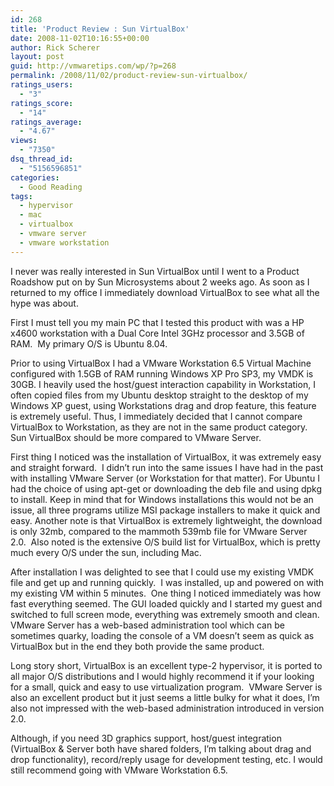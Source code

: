 ```yaml
---
id: 268
title: 'Product Review : Sun VirtualBox'
date: 2008-11-02T10:16:55+00:00
author: Rick Scherer
layout: post
guid: http://vmwaretips.com/wp/?p=268
permalink: /2008/11/02/product-review-sun-virtualbox/
ratings_users:
  - "3"
ratings_score:
  - "14"
ratings_average:
  - "4.67"
views:
  - "7350"
dsq_thread_id:
  - "5156596851"
categories:
  - Good Reading
tags:
  - hypervisor
  - mac
  - virtualbox
  - vmware server
  - vmware workstation
---
```

I never was really interested in Sun VirtualBox until I went to a Product Roadshow put on by Sun Microsystems about 2 weeks ago. As soon as I returned to my office I immediately download VirtualBox to see what all the hype was about.

<!--more-->

First I must tell you my main PC that I tested this product with was a HP x4600 workstation with a Dual Core Intel 3GHz processor and 3.5GB of RAM.  My primary O/S is Ubuntu 8.04.

Prior to using VirtualBox I had a VMware Workstation 6.5 Virtual Machine configured with 1.5GB of RAM running Windows XP Pro SP3, my VMDK is 30GB. I heavily used the host/guest interaction capability in Workstation, I often copied files from my Ubuntu desktop straight to the desktop of my Windows XP guest, using Workstations drag and drop feature, this feature is extremely useful. Thus, I immediately decided that I cannot compare VirtualBox to Workstation, as they are not in the same product category. Sun VirtualBox should be more compared to VMware Server.

First thing I noticed was the installation of VirtualBox, it was extremely easy and straight forward.  I didn&#8217;t run into the same issues I have had in the past with installing VMware Server (or Workstation for that matter). For Ubuntu I had the choice of using apt-get or downloading the deb file and using dpkg to install. Keep in mind that for Windows installations this would not be an issue, all three programs utilize MSI package installers to make it quick and easy. Another note is that VirtualBox is extremely lightweight, the download is only 32mb, compared to the mammoth 539mb file for VMware Server 2.0.  Also noted is the extensive O/S build list for VirtualBox, which is pretty much every O/S under the sun, including Mac.

After installation I was delighted to see that I could use my existing VMDK file and get up and running quickly.  I was installed, up and powered on with my existing VM within 5 minutes.  One thing I noticed immediately was how fast everything seemed. The GUI loaded quickly and I started my guest and switched to full screen mode, everything was extremely smooth and clean.  VMware Server has a web-based administration tool which can be sometimes quarky, loading the console of a VM doesn&#8217;t seem as quick as VirtualBox but in the end they both provide the same product.

Long story short, VirtualBox is an excellent type-2 hypervisor, it is ported to all major O/S distributions and I would highly recommend it if your looking for a small, quick and easy to use virtualization program.  VMware Server is also an excellent product but it just seems a little bulky for what it does, I&#8217;m also not impressed with the web-based administration introduced in version 2.0.

Although, if you need 3D graphics support, host/guest integration (VirtualBox & Server both have shared folders, I&#8217;m talking about drag and drop functionality), record/reply usage for development testing, etc. I would still recommend going with VMware Workstation 6.5.